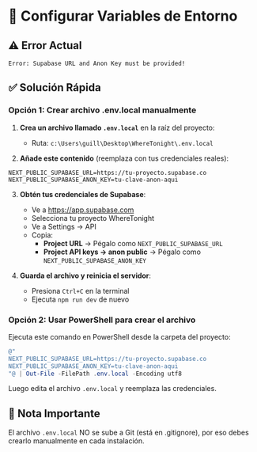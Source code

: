# 🔧 Configurar Variables de Entorno

## ⚠️ Error Actual
```
Error: Supabase URL and Anon Key must be provided!
```

## ✅ Solución Rápida

### Opción 1: Crear archivo .env.local manualmente

1. **Crea un archivo llamado `.env.local`** en la raíz del proyecto:
   - Ruta: `c:\Users\guill\Desktop\WhereTonight\.env.local`

2. **Añade este contenido** (reemplaza con tus credenciales reales):

```
NEXT_PUBLIC_SUPABASE_URL=https://tu-proyecto.supabase.co
NEXT_PUBLIC_SUPABASE_ANON_KEY=tu-clave-anon-aqui
```

3. **Obtén tus credenciales de Supabase**:
   - Ve a https://app.supabase.com
   - Selecciona tu proyecto WhereTonight
   - Ve a Settings → API
   - Copia:
     - **Project URL** → Pégalo como `NEXT_PUBLIC_SUPABASE_URL`
     - **Project API keys → anon public** → Pégalo como `NEXT_PUBLIC_SUPABASE_ANON_KEY`

4. **Guarda el archivo y reinicia el servidor**:
   - Presiona `Ctrl+C` en la terminal
   - Ejecuta `npm run dev` de nuevo

### Opción 2: Usar PowerShell para crear el archivo

Ejecuta este comando en PowerShell desde la carpeta del proyecto:

```powershell
@"
NEXT_PUBLIC_SUPABASE_URL=https://tu-proyecto.supabase.co
NEXT_PUBLIC_SUPABASE_ANON_KEY=tu-clave-anon-aqui
"@ | Out-File -FilePath .env.local -Encoding utf8
```

Luego edita el archivo `.env.local` y reemplaza las credenciales.

## 📝 Nota Importante

El archivo `.env.local` NO se sube a Git (está en .gitignore), por eso debes crearlo manualmente en cada instalación.
